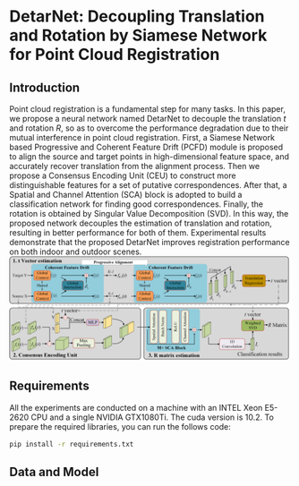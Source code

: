 
# DetarNet: Decoupling Translation and Rotation by Siamese Network for Point Cloud Registration

<!-- [[arXiv]](https://arxiv.org) -->

## Introduction
Point cloud registration is a fundamental step for many tasks. In this paper, we propose a neural network named DetarNet to decouple the translation $t$ and rotation $R$, so as to overcome the performance degradation due to their mutual interference in point cloud registration.
First, a Siamese Network based Progressive and Coherent Feature Drift (PCFD) module is proposed to align the source and target points in high-dimensional feature space, and accurately recover translation from the alignment process. Then we propose a Consensus Encoding Unit (CEU) to construct more distinguishable features for a set of putative correspondences. After that, a Spatial and Channel Attention (SCA) block is adopted to build a classification network for finding good correspondences. Finally, the rotation is obtained by Singular Value Decomposition (SVD). In this way, the proposed network decouples the estimation of translation and rotation, resulting in better performance for both of them. 
Experimental results demonstrate that the proposed DetarNet improves registration performance on both indoor and outdoor scenes.
![](misc/pipeline.png)

## Requirements

All the experiments are conducted on a machine with an INTEL Xeon E5-2620 CPU and a single NVIDIA GTX1080Ti. The cuda version is 10.2. To prepare the required libraries, you can run the follows code:
``` bash
pip install -r requirements.txt
```

## Data and Model

